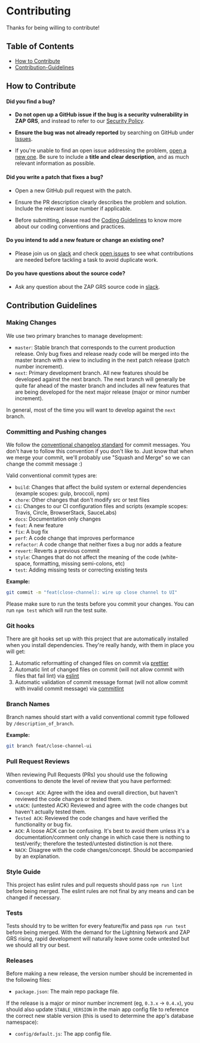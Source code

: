 # Contributing

Thanks for being willing to contribute!

## Table of Contents

- [How to Contribute](#How-to-Contribute)
- [Contribution-Guidelines](#Contribution-Guidelines)

## How to Contribute

#### **Did you find a bug?**

- **Do not open up a GitHub issue if the bug is a security vulnerability in ZAP GRS**, and instead to refer to our [Security Policy](/README.md#security).

- **Ensure the bug was not already reported** by searching on GitHub under [Issues][issues].

- If you're unable to find an open issue addressing the problem, [open a new one][issues]. Be sure to include a **title and clear description**, and as much relevant information as possible.

#### **Did you write a patch that fixes a bug?**

- Open a new GitHub pull request with the patch.

- Ensure the PR description clearly describes the problem and solution. Include the relevant issue number if applicable.

- Before submitting, please read the [Coding Guidelines](#coding-guidelines) to know more about our coding conventions and practices.

#### **Do you intend to add a new feature or change an existing one?**

- Please join us on [slack][slack] and check [open issues][issues] to see what contributions are needed before tackling a task to avoid duplicate work.

#### **Do you have questions about the source code?**

- Ask any question about the ZAP GRS source code in [slack][slack].

## Contribution Guidelines

### Making Changes

We use two primary branches to manage development:

- `master`: Stable branch that corresponds to the current production release. Only bug fixes and release ready code will be merged into the master branch with a view to including in the next patch release (patch number increment).
- `next`: Primary development branch. All new features should be developed against the next branch. The next branch will generally be quite far ahead of the master branch and includes all new features that are being developed for the next major release (major or minor number increment).

In general, most of the time you will want to develop against the `next` branch.

### Committing and Pushing changes

We follow the [conventional changelog standard][convention] for commit messages. You don't have to follow this convention if you don't like to. Just know that when we merge your commit, we'll probably use "Squash and Merge" so we can change the commit message :)

Valid conventional commit types are:

- `build`: Changes that affect the build system or external dependencies (example scopes: gulp, broccoli, npm)
- `chore`: Other changes that don't modify src or test files
- `ci`: Changes to our CI configuration files and scripts (example scopes: Travis, Circle, BrowserStack, SauceLabs)
- `docs`: Documentation only changes
- `feat`: A new feature
- `fix`: A bug fix
- `perf`: A code change that improves performance
- `refactor`: A code change that neither fixes a bug nor adds a feature
- `revert`: Reverts a previous commit
- `style`: Changes that do not affect the meaning of the code (white-space, formatting, missing semi-colons, etc)
- `test`: Adding missing tests or correcting existing tests

**Example:**

```bash
git commit -m "feat(close-channel): wire up close channel to UI"
```

Please make sure to run the tests before you commit your changes. You can run `npm test` which will run the test suite.

### Git hooks

There are git hooks set up with this project that are automatically installed when you install dependencies. They're really handy, with them in place you will get:

1.  Automatic reformatting of changed files on commit via [prettier][prettier]
1.  Automatic lint of changed files on commit (will not allow commit with files that fail lint) via [eslint][eslint]
1.  Automatic validation of commit message format (will not allow commit with invalid commit message) via [commitlint][commitlint]

### Branch Names

Branch names should start with a valid conventional commit type followed by `/description_of_branch`.

**Example:**

```bash
git branch feat/close-channel-ui
```

### Pull Request Reviews

When reviewing Pull Requests (PRs) you should use the following conventions to denote the level of review that you have performed:

- `Concept ACK`: Agree with the idea and overall direction, but haven't reviewed the code changes or tested them.
- `utACK`: (untested ACK) Reviewed and agree with the code changes but haven't actually tested them.
- `Tested ACK`: Reviewed the code changes and have verified the functionality or bug fix.
- `ACK`: A loose ACK can be confusing. It's best to avoid them unless it's a documentation/comment only change in which case there is nothing to test/verify; therefore the tested/untested distinction is not there.
- `NACK`: Disagree with the code changes/concept. Should be accompanied by an explanation.

### Style Guide

This project has eslint rules and pull requests should pass `npm run lint` before being merged. The eslint rules are not final by any means and can be changed if necessary.

### Tests

Tests should try to be written for every feature/fix and pass `npm run test` before being merged. With the demand for the Lightning Network and ZAP GRS rising, rapid development will naturally leave some code untested but we should all try our best.

[commitlint]: http://marionebl.github.io/commitlint/#/
[convention]: https://conventionalcommits.org/
[eslint]: https://eslint.org/
[issues]: https://github.com/LN-Zap/zap-desktop/issues
[prettier]: https://prettier.io/
[slack]: https://join.slack.com/t/zaphq/shared_invite/enQtMzgyNDA2NDI2Nzg0LTQwZWQ2ZWEzOWFhMjRiNWZkZWMwYTA4MzA5NzhjMDNhNTM5YzliNDA4MmZkZWZkZTFmODM4ODJkYzU3YmI3ZmI

### Releases

Before making a new release, the version number should be incremented in the following files:

- `package.json`: The main repo package file.

If the release is a major or minor number increment (eg, `0.3.x` -> `0.4.x`), you should also update `STABLE_VERSION` in the main app config file to reference the correct new stable version (this is used to determine the app's database namespace):

- `config/default.js`: The app config file.
